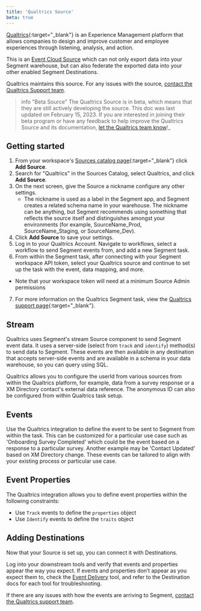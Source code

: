 ```yaml
---
title: 'Qualtrics Source'
beta: true
---
```


[Qualtrics](https://qualtrics.com/?utm_source=segmentio&utm_medium=docs&utm_campaign=partners){:target="_blank"} is an Experience Management platform that allows companies to design and improve customer and employee experiences through listening, analysis, and action.

This is an [Event Cloud Source](/docs/sources/#event-cloud-sources) which can not only export data into your Segment warehouse, but can also federate the exported data into your other enabled Segment Destinations.

Qualtrics maintains this source. For any issues with the source, [contact the Qualtrics Support team](mailto:support@qualtrics.com).

> info "Beta Source"
> The Qualtrics Source is in beta, which means that they are still actively developing the source. This doc was last updated on February 15, 2023. If you are interested in joining their beta program or have any feedback to help improve the Qualtrics Source and its documentation, [let the Qualtrics team know](mailto:support@qualtrics.com)!_

## Getting started

1. From your workspace's [Sources catalog page](https://app.segment.com/goto-my-workspace/sources/catalog){:target="_blank”} click **Add Source**.
2. Search for "Qualtrics" in the Sources Catalog, select Qualtrics, and click **Add Source**.
3. On the next screen, give the Source a nickname configure any other settings.
   - The nickname is used as a label in the Segment app, and Segment creates a related schema name in your warehouse. The nickname can be anything, but Segment recommends using something that reflects the source itself and distinguishes amongst your environments (for example, SourceName_Prod, SourceName_Staging, or SourceName_Dev).
4. Click **Add Source** to save your settings.
5. Log in to your Qualtrics Account. Navigate to workflows, select a workflow to send Segment events from, and add a new Segment task.
6. From within the Segment task, after connecting with your Segment workspace API token, select your Qualtrics source and continue to set up the task with the event, data mapping, and more.
- Note that your workspace token will need at a minimum Source Admin permissions
7. For more information on the Qualtrics Segment task, view the [Qualtrics support page](https://www.qualtrics.com/support/integrations/twilio-segment/twilio-segment-task/){:target="_blank"}.

## Stream

Qualtrics uses Segment's stream Source component to send Segment event data. It uses a server-side (select from `track` and `identify`) method(s) to send data to Segment. These events are then available in any destination that accepts server-side events and are available in a schema in your data warehouse, so you can query using SQL.

Qualtrics allows you to configure the userId from various sources from within the Qualtrics platform, for example, data from a survey response or a XM Directory contact's external data reference. The anonymous ID can also be configured from within Qualtrics task setup.

## Events

Use the Qualtrics integration to define the event to be sent to Segment from within the task. This can be customized for a particular use case such as 'Onboarding Survey Completed' which could be the event based on a response to a particular survey. Another example may be 'Contact Updated' based on XM Directory change. These events can be tailored to align with your existing process or particular use case.

## Event Properties

The Qualtrics integration allows you to define event properties within the following constraints:

- Use `Track` events to define the `properties` object
- Use `Identify` events to define the `traits` object

## Adding Destinations

Now that your Source is set up, you can connect it with Destinations.

Log into your downstream tools and verify that events and properties appear the way you expect. If events and properties don’t appear as you expect them to, check the [Event Delivery](/docs/connections/event-delivery/) tool, and refer to the Destination docs for each tool for troubleshooting.

If there are any issues with how the events are arriving to Segment, [contact the Qualtrics support team](mailto:support@Qualtrics.com).

